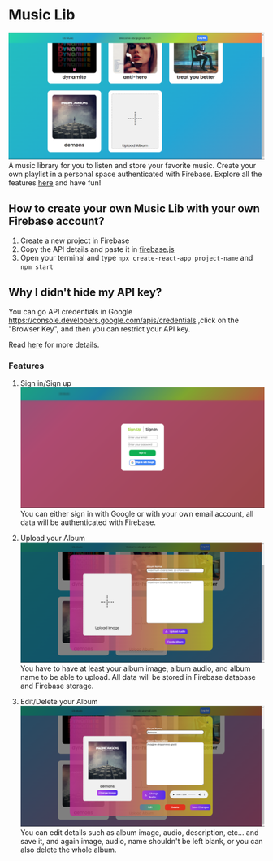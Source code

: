 # Music Lib

![demo](https://github.com/andrewhsugithub/Music-Lib/blob/master/src/assets/img/demo.png)
A music library for you to listen and store your favorite music. Create your own playlist in a personal space authenticated with Firebase. Explore all the features [here](https://andrewhsugithub.github.io/Music-Lib) and have fun!

## How to create your own Music Lib with your own Firebase account?

1. Create a new project in Firebase
2. Copy the API details and paste it in [firebase.js](https://github.com/andrewhsugithub/Music-Lib/blob/master/src/firebase.js)
3. Open your terminal and type `npx create-react-app project-name` and `npm start`

## Why I didn't hide my API key?

You can go API credentials in Google https://console.developers.google.com/apis/credentials ,click on the "Browser Key", and then you can restrict your API key.

Read [here](https://jsmobiledev.com/article/hide-firebase-api/) for more details.

### Features

1. Sign in/Sign up
   ![sign-in](https://github.com/andrewhsugithub/Music-Lib/blob/master/src/assets/img/signIn.png)
   You can either sign in with Google or with your own email account, all data will be authenticated with Firebase.

2. Upload your Album
   ![upload](https://github.com/andrewhsugithub/Music-Lib/blob/master/src/assets/img/upload.png)
   You have to have at least your album image, album audio, and album name to be able to upload. All data will be stored in Firebase database and Firebase storage.

3. Edit/Delete your Album
   ![edit](https://github.com/andrewhsugithub/Music-Lib/blob/master/src/assets/img/edit.png)
   You can edit details such as album image, audio, description, etc... and save it, and again image, audio, name shouldn't be left blank, or you can also delete the whole album.

